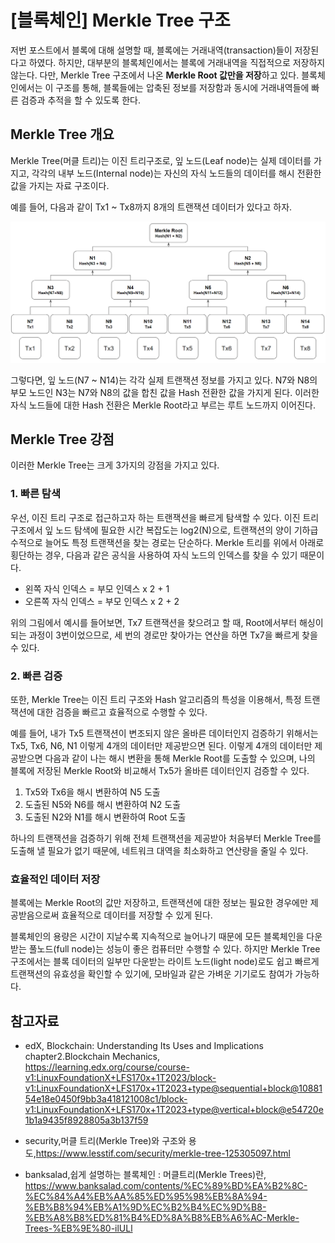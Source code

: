 # [블록체인] Merkle Tree 구조



저번 포스트에서 블록에 대해 설명할 때, 블록에는 거래내역(transaction)들이 저장된다고 하였다. 하지만, 대부분의 블록체인에서는 블록에 거래내역을 직접적으로 저장하지 않는다. 다만, Merkle Tree 구조에서 나온 **Merkle Root 값만을 저장**하고 있다. 블록체인에서는 이 구조를 통해, 블록들에는 압축된 정보를 저장함과 동시에 거래내역들에 빠른 검증과 추적을 할 수 있도록 한다. 



## Merkle Tree 개요

Merkle Tree(머클 트리)는 이진 트리구조로, 잎 노드(Leaf node)는 실제 데이터를 가지고, 각각의 내부 노드(Internal node)는 자신의 자식 노드들의 데이터를 해시 전환한 값을 가지는 자료 구조이다. 

예를 들어, 다음과 같이 Tx1 ~ Tx8까지 8개의 트랜잭션 데이터가 있다고 하자. 

![image-20231230170546984](img/image-20231230170546984.png)

그렇다면, 잎 노드(N7 ~ N14)는 각각 실제 트랜잭션 정보를 가지고 있다. N7와 N8의 부모 노드인 N3는 N7와 N8의 값을 합친 값을 Hash 전환한 값을 가지게 된다. 이러한 자식 노드들에 대한 Hash 전환은 Merkle Root라고 부르는 루트 노드까지 이어진다.



## Merkle Tree 강점

이러한 Merkle Tree는 크게 3가지의 강점을 가지고 있다.



### 1. 빠른 탐색

우선, 이진 트리 구조로 접근하고자 하는 트랜잭션을 빠르게 탐색할 수 있다. 이진 트리 구조에서 잎 노드 탐색에 필요한 시간 복잡도는 log2(N)으로, 트랜잭션의 양이 기하급수적으로 늘어도 특정 트랜잭션을 찾는 경로는 단순하다. Merkle 트리를 위에서 아래로 횡단하는 경우, 다음과 같은 공식을 사용하여 자식 노드의 인덱스를 찾을 수 있기 때문이다.

- 왼쪽 자식 인덱스     = 부모 인덱스 x 2 + 1 
- 오른쪽 자식 인덱스 = 부모 인덱스 x 2 + 2



위의 그림에서 예시를 들어보면, Tx7 트랜잭션을 찾으려고 할 때, Root에서부터 해싱이 되는 과정이 3번이었으므로, 세 번의 경로만 찾아가는 연산을 하면 Tx7을 빠르게 찾을 수 있다. 





### 2. 빠른 검증

또한, Merkle Tree는 이진 트리 구조와 Hash 알고리즘의 특성을 이용해서, 특정 트랜잭션에 대한 검증을 빠르고 효율적으로 수행할 수 있다.

예를 들어, 내가 Tx5 트랜잭션이 변조되지 않은 올바른 데이터인지 검증하기 위해서는 Tx5, Tx6, N6, N1 이렇게 4개의 데이터만 제공받으면 된다. 이렇게 4개의 데이터만 제공받으면 다음과 같이 나는 해시 변환을 통해 Merkle Root를 도출할 수 있으며, 나의 블록에 저장된 Merkle Root와 비교해서 Tx5가 올바른 데이터인지 검증할 수 있다.

1. Tx5와 Tx6을 해시 변환하여 N5 도출
2. 도출된 N5와 N6를 해시 변환하여 N2 도출
3. 도출된 N2와 N1를 해시 변환하여 Root 도출

하나의 트랜잭션을 검증하기 위해 전체 트랜잭션을 제공받아 처음부터 Merkle Tree를 도출해 낼 필요가 없기 때문에, 네트워크 대역을 최소화하고 연산량을 줄일 수 있다. 



### 효율적인 데이터 저장

블록에는 Merkle Root의 값만 저장하고, 트랜잭션에 대한 정보는 필요한 경우에만 제공받음으로써 효율적으로 데이터를 저장할 수 있게 된다. 

블록체인의 용량은 시간이 지날수록 지속적으로 늘어나기 때문에 모든 블록체인을 다운받는 풀노드(full node)는 성능이 좋은 컴퓨터만 수행할 수 있다. 하지만 Merkle Tree 구조에서는 블록 데이터의 일부만 다운받는 라이트 노드(light node)로도 쉽고 빠르게 트랜잭션의 유효성을 확인할 수 있기에, 모바일과 같은 가벼운 기기로도 참여가 가능하다.



## 참고자료

- edX, Blockchain: Understanding Its Uses and Implications chapter2.Blockchain Mechanics, https://learning.edx.org/course/course-v1:LinuxFoundationX+LFS170x+1T2023/block-v1:LinuxFoundationX+LFS170x+1T2023+type@sequential+block@1088154e18e0450f9bb3a418121008c1/block-v1:LinuxFoundationX+LFS170x+1T2023+type@vertical+block@e54720e1b1a9435f8928805a3b137f59

- security,머클 트리(Merkle Tree)와 구조와 용도,https://www.lesstif.com/security/merkle-tree-125305097.html
- banksalad,쉽게 설명하는 블록체인 : 머클트리(Merkle Trees)란, https://www.banksalad.com/contents/%EC%89%BD%EA%B2%8C-%EC%84%A4%EB%AA%85%ED%95%98%EB%8A%94-%EB%B8%94%EB%A1%9D%EC%B2%B4%EC%9D%B8-%EB%A8%B8%ED%81%B4%ED%8A%B8%EB%A6%AC-Merkle-Trees-%EB%9E%80-ilULl